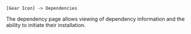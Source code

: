 `[Gear Icon] -> Dependencies`

The dependency page allows viewing of dependency information and the ability to initiate their installation.
